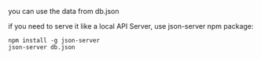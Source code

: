 
you can use the data from db.json

if you need to serve it like a local API Server, use json-server npm package:

```shell
npm install -g json-server
json-server db.json
```